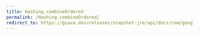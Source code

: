```yaml
---
title: Hashing.combineOrdered
permalink: /Hashing.combineOrdered/
redirect_to: https://guava.dev/releases/snapshot-jre/api/docs/com/google/common/hash/Hashing.html#combineOrdered-java.lang.Iterable-
---
```

